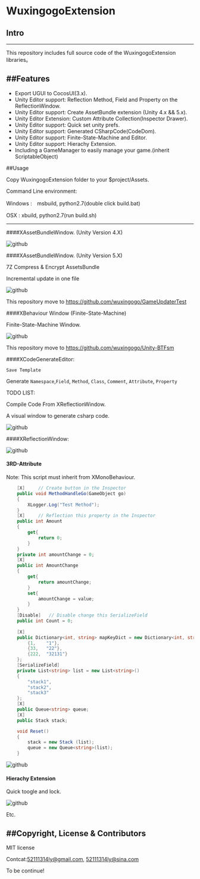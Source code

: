 # WuxingogoExtension

## Intro
------


This repository includes full source code of the WuxingogoExtension libraries。


##Features
------

* Export UGUI to CocosUI(3.x).
* Unity Editor support: Reflection Method, Field and Property on the ReflectionWindow.
* Unity Editor support: Create AssetBundle extension (Unity 4.x && 5.x).
* Unity Editor Extension: Custom Attribute Collection(Inspector Drawer).
* Unity Editor support: Quick set unity prefs.
* Unity Editor support: Generated CSharpCode(CodeDom).
* Unity Editor support: Finite-State-Machine and Editor.
* Unity Editor support: Hierachy Extension.
* Including a GameManager to easily manage your game.(inherit ScriptableObject)

##Usage

Copy WuxingogoExtension folder to your $project/Assets.

Command Line environment:

Windows :　msbuild, python2.7(double click build.bat)

OSX : xbuild, python2.7(run build.sh)

-----------

####XAssetBundleWindow. (Unity Version 4.X)

![github](ScreenShot/AssetBundle.png "github") 

####XAssetBundleWindow. (Unity Version 5.X)

7Z Compress & Encrypt AssetsBundle

Incremental update in one file

![github](ScreenShot/AssetBundle.jpg "github") 

This repository move to https://github.com/wuxingogo/GameUpdaterTest

####XBehaviour Window (Finite-State-Machine)

Finite-State-Machine Window.

![github](ScreenShot/BehaviourFSM.jpg "github") 

This repository move to https://github.com/wuxingogo/Unity-BTFsm

####XCodeGenerateEditor:

`Save Template`

Generate `Namespace`,`Field`, `Method`, `Class`, `Comment`, `Attribute`, `Property`

TODO LIST: 

Compile Code From XReflectionWindow.

A visual window to generate csharp code.

![github](ScreenShot/CodeGenerate.png "github") 

####XReflectionWindow:

![github](ScreenShot/Reflection.png "github") 


#### 3RD-Attribute

Note: This script must inherit from XMonoBehaviour.

```c#
    [X]     // Create button in the Inspector
    public void MethodHandleGo(GameObject go)
    {
        XLogger.Log("Test Method");
    }
    [X]     // Reflection this property in the Inspector
    public int Amount
    {
        get{
            return 0;
        }
    }
    private int amountChange = 0;
    [X]     
    public int AmountChange
    {
        get{
            return amountChange;
        }
        set{
            amountChange = value;
        }
    }
    [Disable]   // Disable change this SerializeField
    public int Count = 0;
    
    [X]
    public Dictionary<int, string> mapKeyDict = new Dictionary<int, string>(){
        {1,    "1"},
        {33,   "22"},
        {222,  "32131"}
    };
    [SerializeField]
    private List<string> list = new List<string>()
    {
        "stack1",
        "stack2",
        "stack3"
    };
    [X]
    public Queue<string> queue;
    [X]
    public Stack stack;

    void Reset()
    {
        stack = new Stack (list);
        queue = new Queue<string>(list);
    }

```
![github](ScreenShot/Inspector.png "github") 


#### Hierachy Extension

Quick toogle and lock.

![github](ScreenShot/Hierachy.png "github") 

Etc.

##Copyright, License & Contributors
-----
MIT license

Contcat:52111314ly@gmail.com, 52111314ly@sina.com

To be continue!















